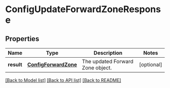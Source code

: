 # ConfigUpdateForwardZoneResponse

## Properties
Name | Type | Description | Notes
------------ | ------------- | ------------- | -------------
**result** | [**ConfigForwardZone**](ConfigForwardZone.md) | The updated Forward Zone object. | [optional] 

[[Back to Model list]](../README.md#documentation-for-models) [[Back to API list]](../README.md#documentation-for-api-endpoints) [[Back to README]](../README.md)


